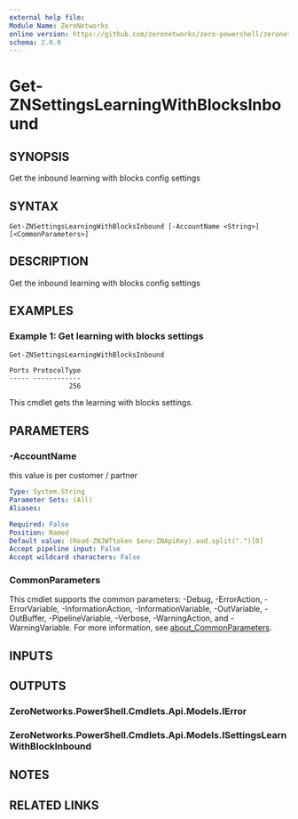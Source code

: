 ```yaml
---
external help file:
Module Name: ZeroNetworks
online version: https://github.com/zeronetworks/zero-powershell/zeronetworks/get-znsettingslearningwithblocksinbound
schema: 2.0.0
---
```


# Get-ZNSettingsLearningWithBlocksInbound

## SYNOPSIS
Get the inbound learning with blocks config settings

## SYNTAX

```
Get-ZNSettingsLearningWithBlocksInbound [-AccountName <String>] [<CommonParameters>]
```

## DESCRIPTION
Get the inbound learning with blocks config settings

## EXAMPLES

### Example 1: Get learning with blocks settings
```powershell
Get-ZNSettingsLearningWithBlocksInbound
```

```output
Ports ProtocolType
----- ------------
               256
```

This cmdlet gets the learning with blocks settings.

## PARAMETERS

### -AccountName
this value is per customer / partner

```yaml
Type: System.String
Parameter Sets: (All)
Aliases:

Required: False
Position: Named
Default value: (Read-ZNJWTtoken $env:ZNApiKey).aud.split(".")[0]
Accept pipeline input: False
Accept wildcard characters: False
```

### CommonParameters
This cmdlet supports the common parameters: -Debug, -ErrorAction, -ErrorVariable, -InformationAction, -InformationVariable, -OutVariable, -OutBuffer, -PipelineVariable, -Verbose, -WarningAction, and -WarningVariable. For more information, see [about_CommonParameters](http://go.microsoft.com/fwlink/?LinkID=113216).

## INPUTS

## OUTPUTS

### ZeroNetworks.PowerShell.Cmdlets.Api.Models.IError

### ZeroNetworks.PowerShell.Cmdlets.Api.Models.ISettingsLearnWithBlockInbound

## NOTES

## RELATED LINKS

